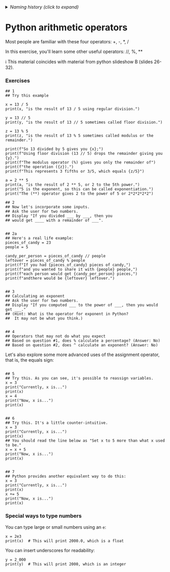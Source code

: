 <details><summary><i>Naming history (click to expand)</i></summary>
<pre>
2022 Aug 05: classroom_activities/ex_2b_operators.md
2023 Jun 06: classroom_activities/ex_2e_operators.md
2023 Mar 10: classroom_activities/Ch01_Basics/ex_2e_operators.md
2024 Feb 14: classroom_activities/Ch01_Basics/ex_2b_operators.md
</pre>
</details>


# Python arithmetic operators

Most people are familiar with these four operators: +, -, *, /

In this exercise, you'll learn some other useful operators: //, %, **

ℹ️ This material coincides with material from python slideshow B (slides 26-32). 

### Exercises

```python3
## 1
## Try this example

x = 13 / 5
print(x, "is the result of 13 / 5 using regular division.")

y = 13 // 5
print(y, "is the result of 13 // 5 sometimes called floor division.")

z = 13 % 5
print(z, "is the result of 13 % 5 sometimes called modulus or the remainder.")

print(f"So 13 divided by 5 gives you {x};")
print(f"Using floor division (13 // 5) drops the remainder giving you {y}.")
print(f"The modulus operator (%) gives you only the remainder of")
print(f"the operation ({z}).")
print(f"This represents 3 fifths or 3/5, which equals {z/5}")

a = 2 ** 5
print(a, "is the result of 2 ** 5, or 2 to the 5th power.")
print("5 is the exponent, so this can be called exponentiation.")
print("The (**) operator gives 2 to the power of 5 or 2*2*2*2*2")

## 2
## Now let's incorporate some inputs.
## Ask the user for two numbers.
## Display "If you divided ___ by ___, then you
## would get ____ with a remainder of ___".


## 2a
## Here's a real life example:
pieces_of_candy = 23
people = 5

candy_per_person = pieces_of_candy // people
leftover = pieces_of_candy % people
print(f"If you had {pieces_of_candy} pieces of candy,")
print(f"and you wanted to share it with {people} people,")
print(f"each person would get {candy_per_person} pieces,")
print(f"andthere would be {leftover} leftover.")


## 3
## Calculating an exponent
## Ask the user for two numbers.
## Display "If you computed ___ to the power of ___, then you would get ___."
## (Hint: What is the operator for exponent in Python?
##  It may not be what you think.)


## 4
## Operators that may not do what you expect
## Based on question #1, does % calculate a percentage? (Answer: No)
## Based on question #2, does ^ calculate an exponent? (Answer: No)

```

Let's also explore some more advanced uses of the assignment operator, that is, the equals sign:

```python3

## 5
## Try this. As you can see, it's possible to reassign variables.
x = 3
print("Currently, x is...")
print(x)
x = 4
print("Now, x is...")
print(x)


## 6
## Try this. It's a little counter-intuitive.
x = 3
print("Currently, x is...")
print(x)
## You should read the line below as "Set x to 5 more than what x used to be."
x = x + 5
print("Now, x is...")
print(x)


## 7
## Python provides another equivalent way to do this:
x = 3
print("Currently, x is...")
print(x)
x += 5
print("Now, x is...")
print(x)

```

### Special ways to type numbers

You can type large or small numbers using an `e`:

```python3
x = 2e3
print(x)  # This will print 2000.0, which is a float
```

You can insert underscores for readability:
```python3
y = 2_000
print(y)  # This will print 2000, which is an integer
```
